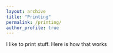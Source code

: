 ```yaml
---
layout: archive
title: "Printing"
permalink: /printing/
author_profile: true
---
```

I like to print stuff. Here is how that works
